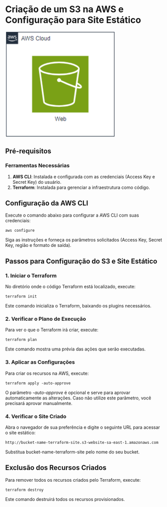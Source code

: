 # Criação de um S3 na AWS e Configuração para Site Estático

![ambiente](ambiente.png)


## Pré-requisitos

### Ferramentas Necessárias

1. **AWS CLI**: Instalada e configurada com as credenciais (Access Key e Secret Key) do usuário.
2. **Terraform**: Instalada para gerenciar a infraestrutura como código.

## Configuração da AWS CLI
Execute o comando abaixo para configurar a AWS CLI com suas credenciais:

```
aws configure
```

Siga as instruções e forneça os parâmetros solicitados (Access Key, Secret Key, região e formato de saída).

## Passos para Configuração do S3 e Site Estático

### 1. Iniciar o Terraform
No diretório onde o código Terraform está localizado, execute:

```
terraform init
```

Este comando inicializa o Terraform, baixando os plugins necessários.

### 2. Verificar o Plano de Execução
Para ver o que o Terraform irá criar, execute:

```
terraform plan
```

Este comando mostra uma prévia das ações que serão executadas.

### 3. Aplicar as Configurações
Para criar os recursos na AWS, execute:

```
terraform apply -auto-approve
```

O parâmetro *-auto-approve* é opcional e serve para aprovar automaticamente as alterações. Caso não utilize este parâmetro, você precisará aprovar manualmente.

### 4. Verificar o Site Criado
Abra o navegador de sua preferência e digite o seguinte URL para acessar o site estático:

```
http://bucket-name-terraform-site.s3-website-sa-east-1.amazonaws.com
```

Substitua bucket-name-terraform-site pelo nome do seu bucket.

## Exclusão dos Recursos Criados
Para remover todos os recursos criados pelo Terraform, execute:

```
terraform destroy
```

Este comando destruirá todos os recursos provisionados.
